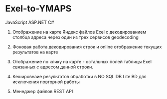 # Exel-to-YMAPS

JavaScript ASP.NET C#

1) Отображение на карте Яндекс файлов Exel c декодированием столбца адреса через один из трех сервисов geodecoding

2) Фоновая работа декодирования строк и online отображение текущих результатов на карте

3) Отображение по клику на карте - остальных полей таблицы Exel связанных с адресом данной строки.

4) Кешировнаие результатов обработки в NO SQL DB Lite BD для исключения повторной работы

5) Менеджер файлов REST API

